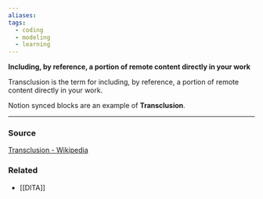 ```yaml
---
aliases: 
tags:
  - coding
  - modeling
  - learning
---
```

**Including, by reference, a portion of remote content directly in your work**

Transclusion is the term for including, by reference, a portion of remote content directly in your work. 

Notion synced blocks are an example of **Transclusion**.

---

### Source

[Transclusion - Wikipedia](https://en.wikipedia.org/wiki/Transclusion?wprov=sfti1)

### Related
- [[DITA]]